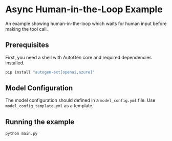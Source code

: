 # Async Human-in-the-Loop Example

An example showing human-in-the-loop which waits for human input before making the tool call.

## Prerequisites

First, you need a shell with AutoGen core and required dependencies installed.

```bash
pip install "autogen-ext[openai,azure]"
```

## Model Configuration

The model configuration should defined in a `model_config.yml` file.
Use `model_config_template.yml` as a template.

## Running the example

```bash
python main.py
```
